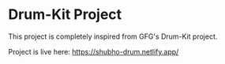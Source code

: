 # Drum-Kit Project

This project is completely inspired from GFG's Drum-Kit project.


Project is live here: https://shubho-drum.netlify.app/
